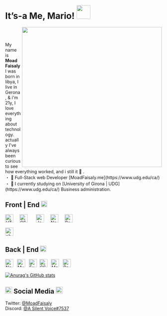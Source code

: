 
# It’s-a Me, Mario! <img src="https://cdn.glitch.me/ad8ef14a-2e7e-4fd0-9fb0-9b4f6fe3d61c%2Ftransparent%20mario%20gifs.gif?v=1633634963915" width="44px">

<img align='right' src='https://github.com/Moadfaisaly/tc/blob/main/otara.gif' width='450"'>&nbsp;

 <br>
My name is <strong>Moad Faisaly</strong>
I was born in libya, I live in Gerona, & i'm 21y, I love everything about technology. actually  I've always been curious to see how everything worked, and i still it 💭 .
&nbsp;
<br>・ 🔴 Full-Stack web Developer [MoadFaisaly.me](https://www.udg.edu/ca/)
<br>・ 🗼 I currently studying on [University of Girona | UDG](https://www.udg.edu/ca/) Business administration.




<!-----------------FRONTEND--------------->
##   Front | End <img src="https://cdn.glitch.me/ad8ef14a-2e7e-4fd0-9fb0-9b4f6fe3d61c%2F35.jpg?v=1633674261445" width="20px"><br>
<img height="26" title="HTML" alt="HTML" src="https://cdn.glitch.me/ad8ef14a-2e7e-4fd0-9fb0-9b4f6fe3d61c%2Fkisspng-html-computer-icons-5ae73de608e9b8.5980972015251041020365.png?v=1633664940125"> &nbsp;
&nbsp;
<img height="26" title="CSS" alt="CSS" src="https://cdn.glitch.me/ad8ef14a-2e7e-4fd0-9fb0-9b4f6fe3d61c%2Ffgfgffgfgfgfg.png?v=1633664864413"> &nbsp;
&nbsp;
&nbsp;
<img height="26" title="Javascript" alt="Javascript" src="https://cdn.glitch.me/ad8ef14a-2e7e-4fd0-9fb0-9b4f6fe3d61c%2Fjavascript-icon-png-13.jpg?v=1633664618449"> &nbsp;
&nbsp;
<img height="26" title="Next" alt="NextJS" src="https://cdn.glitch.me/ad8ef14a-2e7e-4fd0-9fb0-9b4f6fe3d61c%2Fnext-js.png?v=1633664517929">
&nbsp;
&nbsp;
<img height="26" title="React" alt="React" src="https://cdn.glitch.me/ad8ef14a-2e7e-4fd0-9fb0-9b4f6fe3d61c%2Fpngfind.com-react-logo-png-6854970.png?v=1633665516330"> &nbsp;

<img height="26" title="php" alt="php" src="https://cdn.glitch.me/ad8ef14a-2e7e-4fd0-9fb0-9b4f6fe3d61c%2Fpngegg(7).png?v=1633665310313"> 
&nbsp;

<!-----------------BACKEND--------------->
##  Back | End <img src="https://cdn.glitch.me/ad8ef14a-2e7e-4fd0-9fb0-9b4f6fe3d61c%2F35.jpg?v=1633674261445" width="20px"><br>
<img height="26" title="NodeJS" alt="NodeJS" src="https://cdn.glitch.me/ad8ef14a-2e7e-4fd0-9fb0-9b4f6fe3d61c%2Fpngegg%20(7).png?v=1633666745666"> &nbsp;
<img height="26" title="MySQL" alt="MySQL" src="https://cdn.glitch.me/ad8ef14a-2e7e-4fd0-9fb0-9b4f6fe3d61c%2Fpngfind.com-mysql-logo-transparent-png-1682233.png?v=1633666860427"> &nbsp;
<img height="26" title="Express" alt="Express" src="https://cdn.glitch.me/ad8ef14a-2e7e-4fd0-9fb0-9b4f6fe3d61c%2Flargffffe.png?v=1633667425119">&nbsp;
<img height="26" title="CSharp" alt="CSharp" src="https://cdn.glitch.me/ad8ef14a-2e7e-4fd0-9fb0-9b4f6fe3d61c%2Fpngegg%20(8).png?v=1633667546080"> &nbsp;
<img height="26" title="MongoDB" alt="MongoDB" src="https://cdn.glitch.me/ad8ef14a-2e7e-4fd0-9fb0-9b4f6fe3d61c%2F%D8%A9%D8%AE%D9%8A%D9%89%D9%84%D8%AE.png?v=1633667825467"> &nbsp;
<img height="26" title="Postgres" alt="Postgres" src="https://cdn.glitch.me/ad8ef14a-2e7e-4fd0-9fb0-9b4f6fe3d61c%2Fpngeg%D8%A8g%20(9).png?v=1633668096731"> &nbsp;



[![Anurag's GitHub stats](https://github-readme-stats.vercel.app/api?username=moadfaisaly&theme=github_dark&show_icons=true)](https://github.com/anuraghazra/github-readme-stats)








##  <img src="https://cdn.glitch.me/ad8ef14a-2e7e-4fd0-9fb0-9b4f6fe3d61c%2F886940633569304617.gif?v=1633638887561" width="22px"> Social Media <img src="https://cdn.glitch.me/ad8ef14a-2e7e-4fd0-9fb0-9b4f6fe3d61c%2F886940633569304617.gif?v=1633638887561" width="22px"> 



 Twitter: [@MoadFaisaly](https://www.twitter.com) 
 <br>Discord: [@A Silent Voice#7537](https://www.twitter.com) 

 
 
&nbsp;
<br>





  

  

